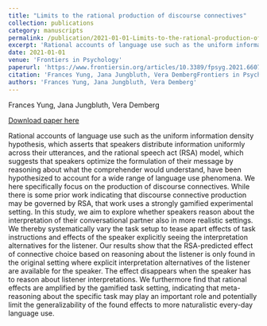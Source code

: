 ```yaml
---
title: "Limits to the rational production of discourse connectives"
collection: publications
category: manuscripts
permalink: /publication/2021-01-01-Limits-to-the-rational-production-of-discourse
excerpt: 'Rational accounts of language use such as the uniform information density hypothesis, which asserts that speakers distribute information uniformly across their utterances, and the rational speech act (RSA) model, which suggests that speakers optimize the formulation of their message by reasoning about what the comprehender would understand, have been hypothesized to account for a wide range of language use phenomena. We here specifically focus on the production of discourse connectives. While there is some prior work indicating that discourse connective production may be governed by RSA, that work uses a strongly gamified experimental setting. In this study, we aim to explore whether speakers reason about the interpretation of their conversational partner also in more realistic settings. We thereby systematically vary the task setup to tease apart effects of task instructions and effects of the speaker explicitly seeing the interpretation alternatives for the listener. Our results show that the RSA-predicted effect of connective choice based on reasoning about the listener is only found in the original setting where explicit interpretation alternatives of the listener are available for the speaker. The effect disappears when the speaker has to reason about listener interpretations. We furthermore find that rational effects are amplified by the gamified task setting, indicating that meta-reasoning about the specific task may play an important role and potentially limit the generalizability of the found effects to more naturalistic every-day language use.'
date: 2021-01-01
venue: 'Frontiers in Psychology'
paperurl: 'https://www.frontiersin.org/articles/10.3389/fpsyg.2021.660730/full'
citation: 'Frances Yung, Jana Jungbluth, Vera DembergFrontiers in Psychology 2021'
authors: 'Frances Yung, Jana Jungbluth, Vera Demberg'
---
```

Frances Yung, Jana Jungbluth, Vera Demberg

<a href='https://www.frontiersin.org/articles/10.3389/fpsyg.2021.660730/full'>Download paper here</a>

Rational accounts of language use such as the uniform information density hypothesis, which asserts that speakers distribute information uniformly across their utterances, and the rational speech act (RSA) model, which suggests that speakers optimize the formulation of their message by reasoning about what the comprehender would understand, have been hypothesized to account for a wide range of language use phenomena. We here specifically focus on the production of discourse connectives. While there is some prior work indicating that discourse connective production may be governed by RSA, that work uses a strongly gamified experimental setting. In this study, we aim to explore whether speakers reason about the interpretation of their conversational partner also in more realistic settings. We thereby systematically vary the task setup to tease apart effects of task instructions and effects of the speaker explicitly seeing the interpretation alternatives for the listener. Our results show that the RSA-predicted effect of connective choice based on reasoning about the listener is only found in the original setting where explicit interpretation alternatives of the listener are available for the speaker. The effect disappears when the speaker has to reason about listener interpretations. We furthermore find that rational effects are amplified by the gamified task setting, indicating that meta-reasoning about the specific task may play an important role and potentially limit the generalizability of the found effects to more naturalistic every-day language use.
